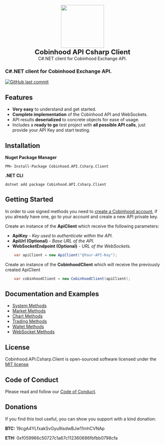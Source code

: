 <p align="center">
    <a href="https://cobinhood.com" target="_blank"><img width="140"src="https://github.com/morpheums/Cobinhood.API.Csharp.Client/blob/master/Cobinhood.API.Csharp.Client/CobinhoodLogo.png?raw=true">       
    </a>    
    </br> 
    <b style="font-size: 22px;">Cobinhood API Csharp Client</b>
    <br>
    <small style="font-size: 14px;">C#.NET client for Cobinhood Exchange API.</small>
</p>

### C#.NET client for Cobinhood Exchange API.
[![GitHub last commit](https://img.shields.io/github/last-commit/morpheums/Cobinhood.API.Csharp.Client.svg?style=plastic)]()

## Features
- **Very easy** to understand and get started.
- **Complete implementation** of the Cobinhood API and WebSockets.
- API results **deserialized** to concrete objects for ease of usage.
- Includes a **ready to go** test project with **all possible API calls**, just provide your API Key and start testing.

## Installation

**Nuget Package Manager**
```
PM> Install-Package Cobinhood.API.Csharp.Client
```
**.NET CLI**
```
dotnet add package Cobinhood.API.Csharp.Client
```
## Getting Started
In order to use signed methods you need to [create a Cobinhood account](https://cobinhood.com/), if you already have one, go to your account and create a new API private key.

Create an instance of the **ApiClient** which receive the following parameters:

* **ApiKey** - *Key used to authenticate within the API.*
* **ApiUrl (Optional)** - *Base URL of the API.*
* **WebSocketEndpoint (Optional)** - *URL of the WebSockets.* 
```c#
    var apiClient = new ApiClient("@Your-API-Key");
```

Create an instance of the **CobinhoodClient** which will receive the previously created ApiClient
 
```c#
    var cobinhoodClient = new CobinhoodClient(apiClient);
```

## Documentation and Examples
- [System Methods](/Documentation/SystemMethods.md)
- [Market Methods](/Documentation/MarketMethods.md)
- [Chart Methods](/Documentation/ChartMethods.md)
- [Trading Methods](/Documentation/TradingMethods.md)
- [Wallet Methods](/Documentation/WalletMethods.md)
- [WebSocket Methods](/Documentation/WebSocketMethods.md)

## License
Cobinhood.API.Csharp.Client is open-sourced software licensed under the [MIT license](http://opensource.org/licenses/MIT)

## Code of Conduct
Please read and follow our [Code of Conduct](CODE_OF_CONDUCT.md).

## Donations
If you find this tool useful, you can show you support with a kind donation:

**BTC:** 19cgA4YLfxakSvGyu9isdwBJw11mhCVNAp

**ETH:** 0xf059966c50727c1a67c112360686fbfbb0798cfa